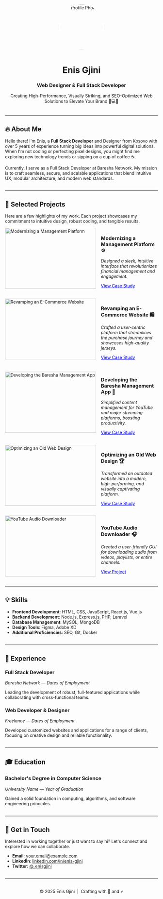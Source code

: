 <!-- Portfolio Section with Images, Emojis, and More! -->

<div align="center">
  <!-- Profile Image (replace placeholder with your own image link) -->
  <img 
    src="https://via.placeholder.com/150" 
    alt="Profile Photo" 
    width="150" 
    height="150" 
    style="border-radius: 50%; margin-bottom: 10px;"
  />

  <h1>Enis Gjini</h1>
  <h3>Web Designer & Full Stack Developer</h3>

  <!-- Add a short tagline with emojis -->
  <p>Creating High-Performance, Visually Striking, and SEO-Optimized Web Solutions to Elevate Your Brand 🚀💻✨</p>
</div>

<hr style="margin: 2rem 0;" />

<h2>🔥 About Me</h2>
<p>
  Hello there! I'm Enis, a <strong>Full Stack Developer</strong> and Designer from Kosovo with over 5 years of experience turning big ideas into powerful digital solutions. 
  When I'm not coding or perfecting pixel designs, you might find me exploring new technology trends or sipping on a cup of coffee ☕.
</p>
<p>
  Currently, I serve as a Full Stack Developer at Baresha Network. My mission is to craft seamless, secure, and scalable applications that blend intuitive UX, modular architecture, and modern web standards.
</p>

<hr style="margin: 2rem 0;" />

<h2>🚀 Selected Projects</h2>
<p>
  Here are a few highlights of my work. Each project showcases my commitment to intuitive design, robust coding, and tangible results.
</p>

<!-- Project 1 -->
<div style="display: flex; margin-bottom: 2rem; align-items: center;">
  <!-- Replace the placeholder with a real image of your project -->
  <img 
    src="https://via.placeholder.com/300x200" 
    alt="Modernizing a Management Platform" 
    style="width: 300px; height: 200px; object-fit: cover; margin-right: 1rem;"
  />
  <div>
    <h3>Modernizing a Management Platform ⚙️</h3>
    <p>
      <em>Designed a sleek, intuitive interface that revolutionizes financial management and engagement.</em>
    </p>
    <a href="https://enis-gjini.framer.website/" target="_blank" style="color: #0000EE;">View Case Study</a>
  </div>
</div>

<!-- Project 2 -->
<div style="display: flex; margin-bottom: 2rem; align-items: center;">
  <!-- Replace the placeholder with a real image of your project -->
  <img 
    src="https://via.placeholder.com/300x200" 
    alt="Revamping an E-Commerce Website" 
    style="width: 300px; height: 200px; object-fit: cover; margin-right: 1rem;"
  />
  <div>
    <h3>Revamping an E-Commerce Website 🛍️</h3>
    <p>
      <em>Crafted a user-centric platform that streamlines the purchase journey and showcases high-quality jerseys.</em>
    </p>
    <a href="https://enis-gjini.framer.website/" target="_blank" style="color: #0000EE;">View Case Study</a>
  </div>
</div>

<!-- Project 3 -->
<div style="display: flex; margin-bottom: 2rem; align-items: center;">
  <!-- Replace the placeholder with a real image of your project -->
  <img 
    src="https://via.placeholder.com/300x200" 
    alt="Developing the Baresha Management App" 
    style="width: 300px; height: 200px; object-fit: cover; margin-right: 1rem;"
  />
  <div>
    <h3>Developing the Baresha Management App 🎵</h3>
    <p>
      <em>Simplified content management for YouTube and major streaming platforms, boosting productivity.</em>
    </p>
    <a href="https://enis-gjini.framer.website/" target="_blank" style="color: #0000EE;">View Case Study</a>
  </div>
</div>

<!-- Project 4 -->
<div style="display: flex; margin-bottom: 2rem; align-items: center;">
  <!-- Replace the placeholder with a real image of your project -->
  <img 
    src="https://via.placeholder.com/300x200" 
    alt="Optimizing an Old Web Design" 
    style="width: 300px; height: 200px; object-fit: cover; margin-right: 1rem;"
  />
  <div>
    <h3>Optimizing an Old Web Design 🏆</h3>
    <p>
      <em>Transformed an outdated website into a modern, high-performing, and visually captivating platform.</em>
    </p>
    <a href="https://enis-gjini.framer.website/" target="_blank" style="color: #0000EE;">View Case Study</a>
  </div>
</div>

<!-- Project 5 -->
<div style="display: flex; margin-bottom: 2rem; align-items: center;">
  <!-- Replace the placeholder with a real image of your project -->
  <img 
    src="https://via.placeholder.com/300x200" 
    alt="YouTube Audio Downloader" 
    style="width: 300px; height: 200px; object-fit: cover; margin-right: 1rem;"
  />
  <div>
    <h3>YouTube Audio Downloader 🎧</h3>
    <p>
      <em>Created a user-friendly GUI for downloading audio from videos, playlists, or entire channels.</em>
    </p>
    <a href="https://enis-gjini.framer.website/" target="_blank" style="color: #0000EE;">View Project</a>
  </div>
</div>

<hr style="margin: 2rem 0;" />

<h2>💡 Skills</h2>
<ul>
  <li><strong>Frontend Development</strong>: HTML, CSS, JavaScript, React.js, Vue.js</li>
  <li><strong>Backend Development</strong>: Node.js, Express.js, PHP, Laravel</li>
  <li><strong>Database Management</strong>: MySQL, MongoDB</li>
  <li><strong>Design Tools</strong>: Figma, Adobe XD</li>
  <li><strong>Additional Proficiencies</strong>: SEO, Git, Docker</li>
</ul>

<hr style="margin: 2rem 0;" />

<h2>💼 Experience</h2>

<div style="margin-bottom: 1.5rem;">
  <h3>Full Stack Developer</h3>
  <p><em>Baresha Network</em> — <em>Dates of Employment</em></p>
  <p>
    Leading the development of robust, full-featured applications while collaborating with cross-functional teams.
  </p>
</div>

<div style="margin-bottom: 1.5rem;">
  <h3>Web Developer & Designer</h3>
  <p><em>Freelance</em> — <em>Dates of Employment</em></p>
  <p>
    Developed customized websites and applications for a range of clients, focusing on creative design and reliable functionality.
  </p>
</div>

<hr style="margin: 2rem 0;" />

<h2>🎓 Education</h2>
<div>
  <h3>Bachelor's Degree in Computer Science</h3>
  <p><em>University Name</em> — <em>Year of Graduation</em></p>
  <p>
    Gained a solid foundation in computing, algorithms, and software engineering principles.
  </p>
</div>

<hr style="margin: 2rem 0;" />

<h2>🤝 Get in Touch</h2>
<p>
  Interested in working together or just want to say hi? Let's connect and explore how we can collaborate.
</p>
<ul>
  <li><strong>Email</strong>: <a href="mailto:your.email@example.com">your.email@example.com</a></li>
  <li><strong>LinkedIn</strong>: <a href="https://linkedin.com/in/enis-gjini" target="_blank">linkedin.com/in/enis-gjini</a></li>
  <li><strong>Twitter</strong>: <a href="https://twitter.com/_enisgjini" target="_blank">@_enisgjini</a></li>
</ul>

<hr style="margin: 2rem 0;" />

<div align="center">
  <!-- Footer Emoji -->
  <p>&copy; 2025 Enis Gjini &nbsp;|&nbsp; Crafting with 💖 and ⚡</p>
</div>
